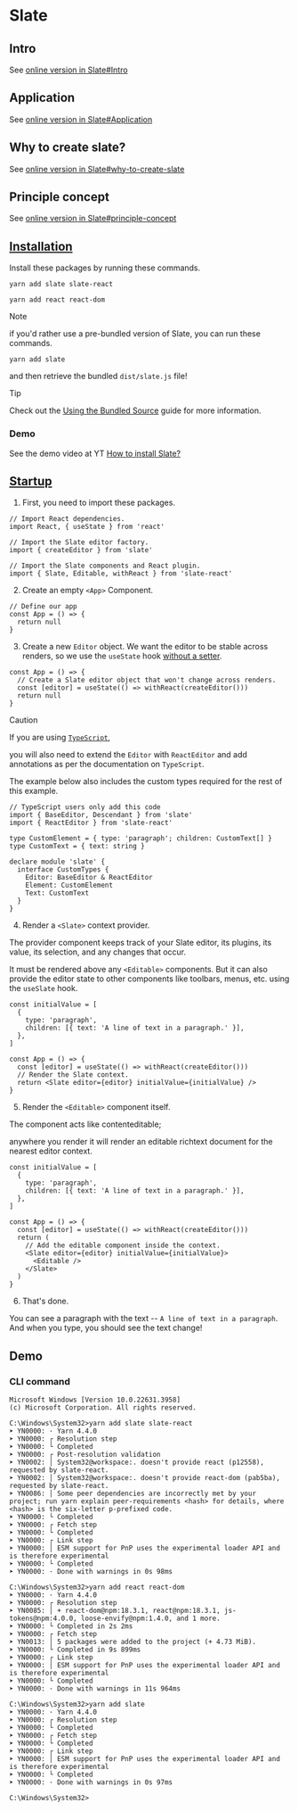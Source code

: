 # Slate
## Intro
See [online version in Slate#Intro](https://github.com/40843245/tool/blob/main/editor/text%20editor/Slate/online%20version/quickstart%20guide.md#intro)

## Application
See [online version in Slate#Application](https://github.com/40843245/tool/blob/main/editor/text%20editor/Slate/online%20version/quickstart%20guide.md#application)

## Why to create slate?
See [online version in Slate#why-to-create-slate](https://github.com/40843245/tool/blob/main/editor/text%20editor/Slate/online%20version/quickstart%20guide.md#why-to-create-slate)

## Principle concept 
See [online version in Slate#principle-concept](https://github.com/40843245/tool/blob/main/editor/text%20editor/Slate/online%20version/quickstart%20guide.md#principle-concept)

## [Installation](https://docs.slatejs.org/walkthroughs/01-installing-slate)
Install these packages by running these commands.

```
yarn add slate slate-react
```

```
yarn add react react-dom
```

> [!NOTE]
> if you'd rather use a pre-bundled version of Slate, you can run these commands.
>
> ```
> yarn add slate
> ```
> 
> and then retrieve the bundled `dist/slate.js` file!

> [!TIP]
> Check out the [Using the Bundled Source](https://docs.slatejs.org/walkthroughs/xx-using-the-bundled-source) guide for more information.

### Demo
See the demo video at YT [How to install Slate?](https://youtu.be/u_uK3vbnUl8)

## [Startup](https://docs.slatejs.org/walkthroughs/01-installing-slate)
1. First, you need to import these packages.

```
// Import React dependencies.
import React, { useState } from 'react'
```

```
// Import the Slate editor factory.
import { createEditor } from 'slate'
```

```
// Import the Slate components and React plugin.
import { Slate, Editable, withReact } from 'slate-react'
```

2. Create an empty `<App>` Component.

```
// Define our app
const App = () => {
  return null
}
```

3. Create a new `Editor` object. We want the editor to be stable across renders, so we use the `useState` hook [without a setter](https://github.com/ianstormtaylor/slate/pull/3925#issuecomment-781179930).
   
```
const App = () => {
  // Create a Slate editor object that won't change across renders.
  const [editor] = useState(() => withReact(createEditor()))
  return null
}
```

> [!CAUTION]
> If you are using [`TypeScript`](https://docs.slatejs.org/concepts/12-typescript),
>
> you will also need to extend the `Editor` with `ReactEditor` and add annotations as per the documentation on `TypeScript`.
>
> The example below also includes the custom types required for the rest of this example.

```
// TypeScript users only add this code
import { BaseEditor, Descendant } from 'slate'
import { ReactEditor } from 'slate-react'

type CustomElement = { type: 'paragraph'; children: CustomText[] }
type CustomText = { text: string }

declare module 'slate' {
  interface CustomTypes {
    Editor: BaseEditor & ReactEditor
    Element: CustomElement
    Text: CustomText
  }
}
```

4.  Render a `<Slate>` context provider.

The provider component keeps track of your Slate editor, its plugins, its value, its selection, and any changes that occur. 

It must be rendered above any `<Editable>` components. But it can also provide the editor state to other components like toolbars, menus, etc. using the `useSlate` hook.

```
const initialValue = [
  {
    type: 'paragraph',
    children: [{ text: 'A line of text in a paragraph.' }],
  },
]

const App = () => {
  const [editor] = useState(() => withReact(createEditor()))
  // Render the Slate context.
  return <Slate editor={editor} initialValue={initialValue} />
}
```

5. Render the `<Editable>` component itself.

The component acts like contenteditable; 

anywhere you render it will render an editable richtext document for the nearest editor context.

```
const initialValue = [
  {
    type: 'paragraph',
    children: [{ text: 'A line of text in a paragraph.' }],
  },
]

const App = () => {
  const [editor] = useState(() => withReact(createEditor()))
  return (
    // Add the editable component inside the context.
    <Slate editor={editor} initialValue={initialValue}>
      <Editable />
    </Slate>
  )
}
```

6. That's done.

You can see a paragraph with the text -- `A line of text in a paragraph`. And when you type, you should see the text change!

## Demo
### CLI command

```
Microsoft Windows [Version 10.0.22631.3958]
(c) Microsoft Corporation. All rights reserved.

C:\Windows\System32>yarn add slate slate-react
➤ YN0000: · Yarn 4.4.0
➤ YN0000: ┌ Resolution step
➤ YN0000: └ Completed
➤ YN0000: ┌ Post-resolution validation
➤ YN0002: │ System32@workspace:. doesn't provide react (p12558), requested by slate-react.
➤ YN0002: │ System32@workspace:. doesn't provide react-dom (pab5ba), requested by slate-react.
➤ YN0086: │ Some peer dependencies are incorrectly met by your project; run yarn explain peer-requirements <hash> for details, where <hash> is the six-letter p-prefixed code.
➤ YN0000: └ Completed
➤ YN0000: ┌ Fetch step
➤ YN0000: └ Completed
➤ YN0000: ┌ Link step
➤ YN0000: │ ESM support for PnP uses the experimental loader API and is therefore experimental
➤ YN0000: └ Completed
➤ YN0000: · Done with warnings in 0s 98ms

C:\Windows\System32>yarn add react react-dom
➤ YN0000: · Yarn 4.4.0
➤ YN0000: ┌ Resolution step
➤ YN0085: │ + react-dom@npm:18.3.1, react@npm:18.3.1, js-tokens@npm:4.0.0, loose-envify@npm:1.4.0, and 1 more.
➤ YN0000: └ Completed in 2s 2ms
➤ YN0000: ┌ Fetch step
➤ YN0013: │ 5 packages were added to the project (+ 4.73 MiB).
➤ YN0000: └ Completed in 9s 899ms
➤ YN0000: ┌ Link step
➤ YN0000: │ ESM support for PnP uses the experimental loader API and is therefore experimental
➤ YN0000: └ Completed
➤ YN0000: · Done with warnings in 11s 964ms

C:\Windows\System32>yarn add slate
➤ YN0000: · Yarn 4.4.0
➤ YN0000: ┌ Resolution step
➤ YN0000: └ Completed
➤ YN0000: ┌ Fetch step
➤ YN0000: └ Completed
➤ YN0000: ┌ Link step
➤ YN0000: │ ESM support for PnP uses the experimental loader API and is therefore experimental
➤ YN0000: └ Completed
➤ YN0000: · Done with warnings in 0s 97ms

C:\Windows\System32>
```
